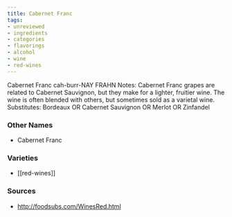 ```yaml
---
title: Cabernet Franc
tags:
- unreviewed
- ingredients
- categories
- flavorings
- alcohol
- wine
- red-wines
---
```

Cabernet Franc cah-burr-NAY FRAHN Notes: Cabernet Franc grapes are related to Cabernet Sauvignon, but they make for a lighter, fruitier wine. The wine is often blended with others, but sometimes sold as a varietal wine. Substitutes: Bordeaux OR Cabernet Sauvignon OR Merlot OR Zinfandel

### Other Names

* Cabernet Franc

### Varieties

* [[red-wines]]

### Sources
* http://foodsubs.com/WinesRed.html
